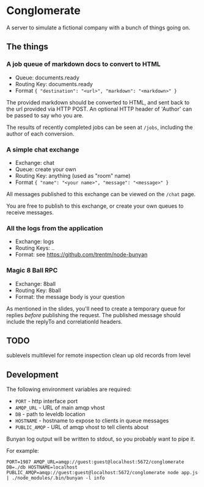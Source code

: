 # Conglomerate

A server to simulate a fictional company with a bunch of things going on.

## The things

### A job queue of markdown docs to convert to HTML

* Queue: documents.ready
* Routing Key: documents.ready
* Format `{ "destination": "<url>", "markdown": "<markdown>" }`

The provided markdown should be converted to HTML, and sent back to the url
provided via HTTP POST. An optional HTTP header of 'Author' can be passed to
say who you are.

The results of recently completed jobs can be seen at `/jobs`, including the
author of each conversion.

### A simple chat exchange

* Exchange: chat
* Queue: create your own
* Routing Key: anything (used as "room" name)
* Format `{ "name": "<your name>", "message": "<message>" }`

All messages published to this exchange can be viewed on the `/chat` page.

You are free to publish to this exchange, or create your own queues to receive
messages.

### All the logs from the application

* Exchange: logs
* Routing Keys: <app>.<type>.<level>
* Format: see https://github.com/trentm/node-bunyan

### Magic 8 Ball RPC

* Exchange: 8ball
* Routing Key: 8ball
* Format: the message body is your question

As mentioned in the slides, you'll need to create a temporary queue for replies
*before* publishing the request. The published message should include the
replyTo and correlationId headers.

TODO
----

sublevels
multilevel for remote inspection
clean up old records from level

## Development

The following environment variables are required:

* `PORT` - http interface port
* `AMQP_URL` - URL of main amqp vhost
* `DB` - path to leveldb location
* `HOSTNAME` - hostname to expose to clients in queue messages
* `PUBLIC_AMQP` - URL of amqp vhost to tell clients about

Bunyan log output will be written to stdout, so you probably want to pipe it.

For example:

    PORT=1987 AMQP_URL=amqp://guest:guest@localhost:5672/conglomerate DB=./db HOSTNAME=localhost PUBLIC_AMQP=amqp://guest:guest@localhost:5672/conglomerate node app.js | ./node_modules/.bin/bunyan -l info